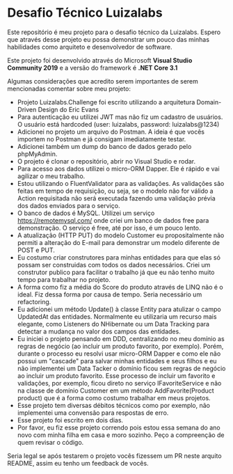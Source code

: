 # Desafio Técnico Luizalabs

Este repositório é meu projeto para o desafio técnico da Luizalabs. Espero que através desse projeto eu possa demonstrar um pouco das minhas habilidades como arquiteto e desenvolvedor de software.

Este projeto foi desenvolvido através do Microsoft **Visual Studio Community 2019** e a versão do framework é **.NET Core 3.1**


Algumas considerações que acredito serem importantes de serem mencionadas comentar sobre meu projeto:
- Projeto Luizalabs.Challenge foi escrito utilizando a arquitetura Domain-Driven Design do Eric Evans
- Para autenticação eu utilizei JWT mas não fiz um cadastro de usuários. O usuário está hardcoded (user: luizalabs, password: luizalabs@1234)
- Adicionei no projeto um arquivo do Postman. A ideia é que vocês importem no Postman e já consigam imediatamente testar.
- Adicionei também um dump do banco de dados gerado pelo phpMyAdmin.
- O projeto é clonar o repositório, abrir no Visual Studio e rodar.
- Para acesso aos dados utilizei o micro-ORM Dapper. Ele é rápido e vai agilizar o meu trabalho.
- Estou utilizando o FluentValidator para as validações. As validações são feitas em tempo de requisição, ou seja, se o modelo não for válido a Action requisitada não será executada fazendo uma validação prévia dos dados enviados para o serviço.
- O banco de dados é MySQL. Utilizei um serviço https://remotemysql.com/ onde criei um banco de dados free para demonstração. O serviço é free, até por isso, é um pouco lento.
- A atualização (HTTP PUT) do modelo Customer eu propositalmente não permiti a alteração do E-mail para demonstrar um modelo diferente de POST e PUT.
- Eu costumo criar construtores para minhas entidades para que elas só possam ser construidas com todos os dados necessários. Criei um construtor publico para facilitar o trabalho já que eu não tenho muito tempo para trabalhar no projeto.
- A forma como fiz a média do Score do produto através de LINQ não é o ideal. Fiz dessa forma por causa de tempo. Seria necessário um refactoring.
- Eu adicionei um método Update() à classe Entity para atulizar o campo UpdatedAt das entidades. Normalmente eu utilizaria um recurso mais elegante, como Listeners do NHibernate ou um Data Tracking para detectar a mudança no valor dos campos das entidades.
- Eu iniciei o projeto pensando em DDD, centralizando no meu domínio as regras de negócio (ao incluir um produto favorito, por exemplo). Porém, durante o processo eu resolvi usar micro-ORM Dapper e como ele não possui um "cascade" para salvar minhas entidades e seus filhos e eu não implementei um Data Tacker o domínio ficou sem regras de negócio ao incluir um produto favorito. Esse processo de incluir um favorito e validações, por exemplo, ficou direto no serviço IFavoriteService e não na classe de domínio Customer em um método AddFavorite(Product product) que é a forma como costumo trabalhar em meus projetos.
- Esse projeto tem diversas débitos técnicos como por exemplo, não implementei uma convensão para respostas de erro.
- Esse projeto foi escrito em dois dias.
- Por favor, eu fiz esse projeto correndo pois estou essa semana do ano novo com minha filha em casa e moro sozinho. Peço a compreenção de quem revisar o código. 


Seria legal se após testarem o projeto vocês fizessem um PR neste arquito README, assim eu tenho um feedback de vocês.

